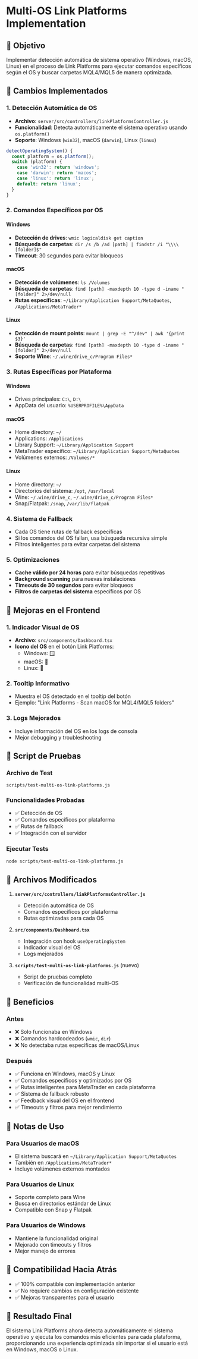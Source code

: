 # Multi-OS Link Platforms Implementation

## 🎯 Objetivo
Implementar detección automática de sistema operativo (Windows, macOS, Linux) en el proceso de Link Platforms para ejecutar comandos específicos según el OS y buscar carpetas MQL4/MQL5 de manera optimizada.

## 🔧 Cambios Implementados

### 1. Detección Automática de OS
- **Archivo**: `server/src/controllers/linkPlatformsController.js`
- **Funcionalidad**: Detecta automáticamente el sistema operativo usando `os.platform()`
- **Soporte**: Windows (`win32`), macOS (`darwin`), Linux (`linux`)

```javascript
detectOperatingSystem() {
  const platform = os.platform();
  switch (platform) {
    case 'win32': return 'windows';
    case 'darwin': return 'macos';
    case 'linux': return 'linux';
    default: return 'linux';
  }
}
```

### 2. Comandos Específicos por OS

#### Windows
- **Detección de drives**: `wmic logicaldisk get caption`
- **Búsqueda de carpetas**: `dir /s /b /ad [path] | findstr /i "\\\\[folder]$"`
- **Timeout**: 30 segundos para evitar bloqueos

#### macOS
- **Detección de volúmenes**: `ls /Volumes`
- **Búsqueda de carpetas**: `find [path] -maxdepth 10 -type d -iname "[folder]" 2>/dev/null`
- **Rutas específicas**: `~/Library/Application Support/MetaQuotes`, `/Applications/MetaTrader*`

#### Linux
- **Detección de mount points**: `mount | grep -E "^/dev" | awk '{print $3}'`
- **Búsqueda de carpetas**: `find [path] -maxdepth 10 -type d -iname "[folder]" 2>/dev/null`
- **Soporte Wine**: `~/.wine/drive_c/Program Files*`

### 3. Rutas Específicas por Plataforma

#### Windows
- Drives principales: `C:\`, `D:\`
- AppData del usuario: `%USERPROFILE%\AppData`

#### macOS
- Home directory: `~/`
- Applications: `/Applications`
- Library Support: `~/Library/Application Support`
- MetaTrader específico: `~/Library/Application Support/MetaQuotes`
- Volúmenes externos: `/Volumes/*`

#### Linux
- Home directory: `~/`
- Directorios del sistema: `/opt`, `/usr/local`
- Wine: `~/.wine/drive_c`, `~/.wine/drive_c/Program Files*`
- Snap/Flatpak: `/snap`, `/var/lib/flatpak`

### 4. Sistema de Fallback
- Cada OS tiene rutas de fallback específicas
- Si los comandos del OS fallan, usa búsqueda recursiva simple
- Filtros inteligentes para evitar carpetas del sistema

### 5. Optimizaciones
- **Cache válido por 24 horas** para evitar búsquedas repetitivas
- **Background scanning** para nuevas instalaciones
- **Timeouts de 30 segundos** para evitar bloqueos
- **Filtros de carpetas del sistema** específicos por OS

## 🎨 Mejoras en el Frontend

### 1. Indicador Visual de OS
- **Archivo**: `src/components/Dashboard.tsx`
- **Icono del OS** en el botón Link Platforms:
  - Windows: 🪟
  - macOS: 🍎
  - Linux: 🐧

### 2. Tooltip Informativo
- Muestra el OS detectado en el tooltip del botón
- Ejemplo: "Link Platforms - Scan macOS for MQL4/MQL5 folders"

### 3. Logs Mejorados
- Incluye información del OS en los logs de consola
- Mejor debugging y troubleshooting

## 🧪 Script de Pruebas

### Archivo de Test
`scripts/test-multi-os-link-platforms.js`

### Funcionalidades Probadas
- ✅ Detección de OS
- ✅ Comandos específicos por plataforma
- ✅ Rutas de fallback
- ✅ Integración con el servidor

### Ejecutar Tests
```bash
node scripts/test-multi-os-link-platforms.js
```

## 📁 Archivos Modificados

1. **`server/src/controllers/linkPlatformsController.js`**
   - Detección automática de OS
   - Comandos específicos por plataforma
   - Rutas optimizadas para cada OS

2. **`src/components/Dashboard.tsx`**
   - Integración con hook `useOperatingSystem`
   - Indicador visual del OS
   - Logs mejorados

3. **`scripts/test-multi-os-link-platforms.js`** (nuevo)
   - Script de pruebas completo
   - Verificación de funcionalidad multi-OS

## 🚀 Beneficios

### Antes
- ❌ Solo funcionaba en Windows
- ❌ Comandos hardcodeados (`wmic`, `dir`)
- ❌ No detectaba rutas específicas de macOS/Linux

### Después
- ✅ Funciona en Windows, macOS y Linux
- ✅ Comandos específicos y optimizados por OS
- ✅ Rutas inteligentes para MetaTrader en cada plataforma
- ✅ Sistema de fallback robusto
- ✅ Feedback visual del OS en el frontend
- ✅ Timeouts y filtros para mejor rendimiento

## 📝 Notas de Uso

### Para Usuarios de macOS
- El sistema buscará en `~/Library/Application Support/MetaQuotes`
- También en `/Applications/MetaTrader*`
- Incluye volúmenes externos montados

### Para Usuarios de Linux
- Soporte completo para Wine
- Busca en directorios estándar de Linux
- Compatible con Snap y Flatpak

### Para Usuarios de Windows
- Mantiene la funcionalidad original
- Mejorado con timeouts y filtros
- Mejor manejo de errores

## 🔄 Compatibilidad Hacia Atrás
- ✅ 100% compatible con implementación anterior
- ✅ No requiere cambios en configuración existente
- ✅ Mejoras transparentes para el usuario

## 🎉 Resultado Final
El sistema Link Platforms ahora detecta automáticamente el sistema operativo y ejecuta los comandos más eficientes para cada plataforma, proporcionando una experiencia optimizada sin importar si el usuario está en Windows, macOS o Linux.
